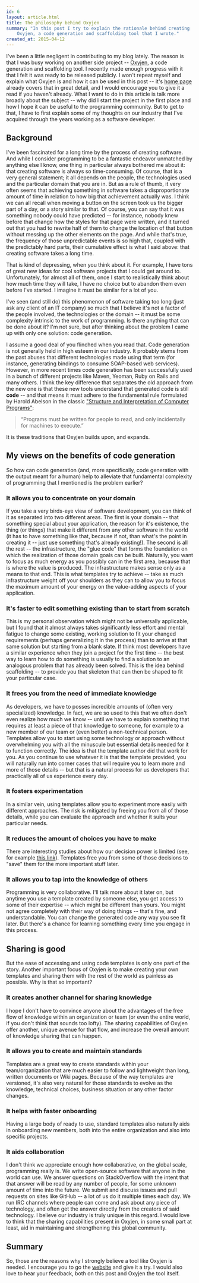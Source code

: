 ```yaml
---
id: 6
layout: article.html
title: The philosophy behind Oxyjen
summary: "In this post I try to explain the rationale behind creating
	Oxyjen, a code generation and scaffolding tool that I wrote."
created_at: 2015-04-12
---
```


I've been a little negligent in contributing to my blog lately. The reason is that I was busy working on another side project -- [Oxyjen](http://oxyjen.org), a code generation and scaffolding tool. I recently made enough progress with it that I felt it was ready to be released publicly. I won't repeat myself and explain what Oxyjen is and how it can be used in this post -- it's [home page](http://oxyjen.org) already covers that in great detail, and I would encourage you to give it a read if you haven't already. What I want to do in this article is talk more broadly about the subject -- why did I start the project in the first place and how I hope it can be useful to the programming community. But to get to that, I have to first explain some of my thoughts on our industry that I've acquired through the years working as a software developer.

## Background

I've been fascinated for a long time by the process of creating software. And while I consider programming to be a fantastic endeavor unmatched by anything else I know, one thing in particular always bothered me about it: that creating software is always so time-consuming. Of course, that is a very general statement; it all depends on the people, the technologies used and the particular domain that you are in. But as a rule of thumb, it very often seems that achieving something in software takes a disproportionate amount of time in relation to how big that achievement actually was. I think we can all recall when moving a button on the screen took us the bigger part of a day, or a story similar to that. Of course, you can say that it was something nobody could have predicted -- for instance, nobody knew before that change how the styles for that page were written, and it turned out that you had to rewrite half of them to change the location of that button without messing up the other elements on the page. And while that's true, the frequency of those unpredictable events is so high that, coupled with the predictably hard parts, their cumulative effect is what I said above: that creating software takes a long time.

That is kind of depressing, when you think about it. For example, I have tons of great new ideas for cool software projects that I could get around to. Unfortunately, for almost all of them, once I start to realistically think about how much time they will take, I have no choice but to abandon them even before I've started. I imagine it must be similar for a lot of you.

I've seen (and still do) this phenomenon of software taking too long (just ask any client of an IT company) so much that I believe it's not a factor of the people involved, the technologies or the domain -- it must be some complexity intrinsic to the work of programming. Is there anything that can be done about it? I'm not sure, but after thinking about the problem I came up with only one solution: code generation.

I assume a good deal of you flinched when you read that. Code generation is not generally held in high esteem in our industry. It probably stems from the past abuses that different technologies made using that term (for instance, generating bindings to consume SOAP-based web services). However, in more recent times code generation has been successfully used in a bunch of different projects like Maven, Yeoman, Ruby on Rails and many others. I think the key difference that separates the old approach from the new one is that these new tools understand that generated code is still **code** -- and that means it must adhere to the fundamental rule formulated by Harold Abelson in the classic ["Structure and Interpretation of Computer Programs"](https://mitpress.mit.edu/sites/default/files/sicp/index.html):

> “Programs must be written for people to read,
> and only incidentally for machines to execute.”

It is these traditions that Oxyjen builds upon, and expands.

## My views on the benefits of code generation

So how can code generation (and, more specifically, code generation with the output meant for a human) help to alleviate that fundamental complexity of programming that I mentioned is the problem earlier?

### It allows you to concentrate on your domain

If you take a very birds-eye view of software development, you can think of it as separated into two different areas. The first is your domain -- that something special about your application, the reason for it's existence, the thing (or things) that make it different from any other software in the world (it has to have something like that, because if not, than what's the point in creating it -- just use something that's already existing!). The second is all the rest -- the infrastructure, the "glue code" that forms the foundation on which the realization of those domain goals can be built. Naturally, you want to focus as much energy as you possibly can in the first area, because that is where the value is produced. The infrastructure makes sense only as a means to that end. This is what templates try to achieve -- take as much infrastructure weight off your shoulders as they can to allow you to focus the maximum amount of your energy on the value-adding aspects of your application.

### It's faster to edit something existing than to start from scratch

This is my personal observation which might not be universally applicable, but I found that it almost always takes significantly less effort and mental fatigue to change some existing, working solution to fit your changed requirements (perhaps generalizing it in the process) than to arrive at that same solution but starting from a blank slate. If think most developers have a similar experience when they join a project for the first time -- the best way to learn how to do something is usually to find a solution to an analogous problem that has already been solved. This is the idea behind scaffolding -- to provide you that skeleton that can then be shaped to fit your particular case.

### It frees you from the need of immediate knowledge

As developers, we have to posses incredible amounts of (often very specialized) knowledge. In fact, we are so used to this that we often don't even realize how much we know -- until we have to explain something that requires at least a piece of that knowledge to someone, for example to a new member of our team or (even better) a non-technical person. Templates allow you to start using some technology or approach without overwhelming you with all the minuscule but essential details needed for it to function correctly. The idea is that the template author did that work for you. As you continue to use whatever it is that the template provided, you will naturally run into corner cases that will require you to learn more and more of those details -- but that is a natural process for us developers that practically all of us experience every day.

### It fosters experimentation

In a similar vein, using templates allow you to experiment more easily with different approaches. The risk is mitigated by freeing you from all of those details, while you can evaluate the approach and whether it suits your particular needs.

### It reduces the amount of choices you have to make

There are interesting studies about how our decision power is limited (see, for example [this link](http://www.nytimes.com/2011/08/21/magazine/do-you-suffer-from-decision-fatigue.html?pagewanted=all&_r=0)). Templates free you from some of those decisions to "save" them for the more important stuff later.

### It allows you to tap into the knowledge of others

Programming is very collaborative. I'll talk more about it later on, but anytime you use a template created by someone else, you get access to some of their expertise -- which might be different than yours. You might not agree completely with their way of doing things -- that's fine, and understandable. You can change the generated code any way you see fit later. But there's a chance for learning something every time you engage in this process.

## Sharing is good

But the ease of accessing and using code templates is only one part of the story. Another important focus of Oxyjen is to make creating your own templates and sharing them with the rest of the world as painless as possible. Why is that so important?

### It creates another channel for sharing knowledge

I hope I don't have to convince anyone about the advantages of the free flow of knowledge within an organization or team (or even the entire world, if you don't think that sounds too lofty). The sharing capabilities of Oxyjen offer another, unique avenue for that flow, and increase the overall amount of knowledge sharing that can happen.

### It allows you to create and maintain standards

Templates are a great way to create standards within your team/organization that are much easier to follow and lightweight than long, written documents or Wiki pages. Because of the way templates are versioned, it's also very natural for those standards to evolve as the knowledge, technical choices, business situation or any other factor changes.

### It helps with faster onboarding

Having a large body of ready to use, standard templates also naturally aids in onboarding new members, both into the entire organization and also into specific projects.

### It aids collaboration

I don't think we appreciate enough how collaborative, on the global scale, programming really is. We write open-source software that anyone in the world can use. We answer questions on StackOverflow with the intent that that answer will be read by any number of people, for some unknown amount of time into the future. We submit and discuss issues and pull requests on sites like GitHub -- a lot of us do it multiple times each day. We run IRC channels where people can come and ask about any piece of technology, and often get the answer directly from the creators of said technology. I believe our industry is truly unique in this regard. I would love to think that the sharing capabilities present in Oxyjen, in some small part at least, aid in maintaining and strengthening this global community.

## Summary

So, those are the reasons why I strongly believe a tool like Oxyjen is needed. I encourage you to go the [website](http://oxyjen.org) and give it a try. I would also love to hear your feedback, both on this post and Oxyjen the tool itself.

